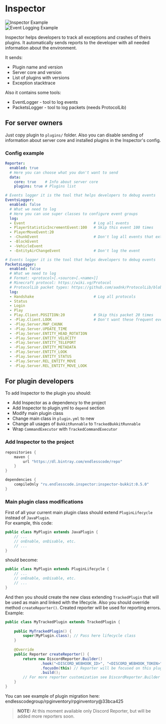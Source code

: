 # Inspector

![Inspector Example](https://gitlab.com/endlesscodegroup/inspector/raw/develop/images/example.png)  
![Event Logging Example](https://gitlab.com/endlesscodegroup/inspector/raw/develop/images/event_log_example.png)

Inspector helps developers to track all exceptions and crashes of theirs plugins.
It automatically sends reports to the developer with all needed information about the environment.

It sends:
- Plugin name and version
- Server core and version
- List of plugins with versions
- Exception stacktrace

Also it contains some tools:
- EventLogger - tool to log events
- PacketsLogger - tool to log packets (needs ProtocolLib)

## For server owners
Just copy plugin to `plugins/` folder.
Also you can disable sending of information about server core and installed plugins in the Inspector's config.

### Config example
```yaml
Reporter:
  enabled: true 
  # Here you can choose what you don't want to send
  data:
    core: true    # Info about server core
    plugins: true # Plugins list

# Events logger it is the tool that helps developers to debug events
EventsLogger:
  enabled: false
  # What we need to log
  # Here you can use super classes to configure event groups
  log:
  - Event                               # Log all events
  - PlayerStatisticIncrementEvent:100   # Skip this event 100 times
  - PlayerMoveEvent:20                  
  - -ChunkEvent                         # Don't log all events that extends ChunkEvent
  - -BlockEvent                          
  - -VehicleEvent                       
  - -EntityAirChangeEvent               # Don't log the event

# Events logger it is the tool that helps developers to debug events
PacketsLogger:
  enabled: false
  # What we need to log
  # Format: <protocol>[.<source>[.<name>]]
  # Minecraft protocol: https://wiki.vg/Protocol
  # ProtocolLib packet types: https://github.com/aadnk/ProtocolLib/blob/master/modules/API/src/main/java/com/comphenix/protocol/PacketType.java
  log:
  - Handshake                           # Log all protocols
  - Status
  - Login
  - Play
  - Play.Client.POSITION:20             # Skip this packet 20 times
  - -Play.Client.LOOK                   # Don't want these frequent events
  - -Play.Server.MAP_CHUNK
  - -Play.Server.UPDATE_TIME
  - -Play.Server.ENTITY_HEAD_ROTATION
  - -Play.Server.ENTITY_VELOCITY
  - -Play.Server.ENTITY_TELEPORT
  - -Play.Server.ENTITY_METADATA
  - -Play.Server.ENTITY_LOOK
  - -Play.Server.ENTITY_STATUS
  - -Play.Server.REL_ENTITY_MOVE
  - -Play.Server.REL_ENTITY_MOVE_LOOK
```

## For plugin developers

To add Inspector to the plugin you should:
- Add Inspector as a dependency to the project
- Add Inspector to plugin.yml to `depend` section
- Modify main plugin class
- Change main class in `plugin.yml` to new
- Change all usages of `BukkitRunnable` to `TrackedBukkitRunnable`
- Wrap `CommandExecutor` with `TrackedCommandExecutor` 

### Add Inspector to the project
```groovy
repositories { 
    maven { 
        url "https://dl.bintray.com/endlesscode/repo" 
    } 
}

dependencies {
    compileOnly "ru.endlesscode.inspector:inspector-bukkit:0.5.0"
}
```

### Main plugin class modifications

First of all your current main plugin class should extend `PluginLifecycle` instead of `JavaPlugin`.  
For example, this code:
```java
public class MyPlugin extends JavaPlugin {
    // ...
    // onEnable, onDisable, etc.
    // ...
}
```
should become:
```java
public class MyPlugin extends PluginLifecycle {
    // ...
    // onEnable, onDisable, etc.
    // ...
}
```

And then you should create the new class extending `TrackedPlugin` that will be used as main and linked with the lifecycle.
Also you should override method `createReporter()`. Created reporter will be used for reporting errors.  
Example:
```java
public class MyTrackedPlugin extends TrackedPlugin {
    
    public MyTrackedPlugin() {
        super(MyPlugin.class); // Pass here lifecycle class
    }
    
    @Override
    public Reporter createReporter() {
        return new DiscordReporter.Builder()
                .hook("<DISCORD_WEBHOOK_ID>", "<DISCORD_WEBHOOK_TOKEN>")
                .focusOn(this) // Reporter will be focused on this plugin
                .build();
        // For more reporter customization see DiscordReporter.Builder and Reporter.Builder classes
    }
}
```
You can see example of plugin migration here: endlesscodegroup/rpginventory/rpginventory@33bca425

> **NOTE:** At this moment available only Discord Reporter, but will be added more reporters soon.

